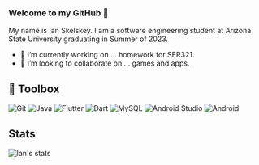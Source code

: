 ### Welcome to my GitHub 👋

My name is Ian Skelskey. I am a software engineering student at Arizona State University graduating in Summer of 2023.

- 🔭 I’m currently working on ... homework for SER321.
- 👯 I’m looking to collaborate on ... games and apps.


## :wrench: Toolbox 
![Git](https://user-images.githubusercontent.com/46094112/184929093-6429d947-832c-46de-a9aa-eabb9df1969a.png)
![Java](https://user-images.githubusercontent.com/46094112/184929223-29dae4a8-d85a-402b-a7f5-abb156eb57b1.png)
![Flutter](https://user-images.githubusercontent.com/46094112/184929559-84d666c6-2426-415a-a0c3-b9bbba8d65f1.png)
![Dart](https://user-images.githubusercontent.com/46094112/184931806-2a0bed34-69a7-4fd0-9f7b-c3fdd78e6b18.png)
![MySQL](https://user-images.githubusercontent.com/46094112/184929640-cecf1715-66ea-4f75-9373-c9c735885d4a.png)
![Android Studio](https://user-images.githubusercontent.com/46094112/184930278-e1b7d0b7-d936-4425-8124-6e5d3ccde392.png)
![Android](https://user-images.githubusercontent.com/46094112/184930367-de6c2678-c847-40de-a414-0e717625b503.png)




## Stats
![Ian's stats](https://github-readme-stats.vercel.app/api?username=ianskelskey&show_icons=true&count_private=true)


<!--
**IanSkelskey/IanSkelskey** is a ✨ _special_ ✨ repository because its `README.md` (this file) appears on your GitHub profile.

Here are some ideas to get you started:

- 🔭 I’m currently working on ...
- 🌱 I’m currently learning ...
- 👯 I’m looking to collaborate on ...
- 🤔 I’m looking for help with ...
- 💬 Ask me about ...
- 📫 How to reach me: ...
- 😄 Pronouns: ...
- ⚡ Fun fact: ...
-->
